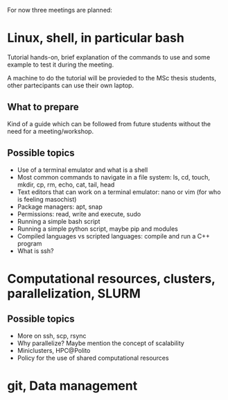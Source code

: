 For now three meetings are planned:

# Linux, shell, in particular bash

Tutorial hands-on, brief explanation of the commands to use and some example to test it during the meeting.

A machine to do the tutorial will be provieded to the MSc thesis students, other partecipants can use their own laptop.

## What to prepare

Kind of a guide which can be followed from future students without the need for a meeting/workshop.

## Possible topics

- Use of a terminal emulator and what is a shell
- Most common commands to navigate in a file system: ls, cd, touch, mkdir, cp, rm, echo, cat, tail, head
- Text editors that can work on a terminal emulator: nano or vim (for who is feeling masochist)
- Package managers: apt, snap
- Permissions: read, write and execute, sudo
- Running a simple bash script
- Running a simple python script, maybe pip and modules
- Compiled languages vs scripted languages: compile and run a C++ program
- What is ssh?

# Computational resources, clusters, parallelization, SLURM

## Possible topics

- More on ssh, scp, rsync
- Why parallelize? Maybe mention the concept of scalability
- Miniclusters, HPC@Polito
- Policy for the use of shared computational resources

# git, Data management


